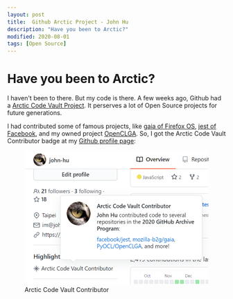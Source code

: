 ```yaml
---
layout: post
title:  Github Arctic Project - John Hu
description: "Have you been to Arctic?"
modified: 2020-08-01
tags: [Open Source]
---
```


# Have you been to Arctic?

I haven't been to there. But my code is there. A few weeks ago, Github had a [Arctic Code Vault Project](https://archiveprogram.github.com/). It perserves a lot of Open Source projects for future generations. 

I had contributed some of famous projects, like [gaia of Firefox OS](https://github.com/mozilla-b2g/gaia), [jest of Facebook](https://github.com/facebook/jest), and my owned project [OpenCLGA](https://github.com/PyOCL/OpenCLGA). So, I got the Arctic Code Vault Contributor badge at my [Github profile page](https://github.com/john-hu/):

<figure>
    <img src="/images/arctic-code-vault-contributor.png" alt="the John Hu's github profile with arctic code vault contributor">
    <figcaption>Arctic Code Vault Contributor</figcaption>
</figure>
